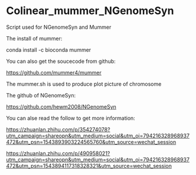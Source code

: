# Colinear_mummer_NGenomeSyn
Script used for NGenomeSyn and Mummer

The install of mummer: 

conda install -c bioconda mummer

You can also get the soucecode from github:

https://github.com/mummer4/mummer

The mummer.sh is used to produce plot picture of chromosome

The github of NGenomeSyn:

https://github.com/hewm2008/NGenomeSyn

You can alse read the follow to get more information:

https://zhuanlan.zhihu.com/p/354274078?utm_campaign=shareopn&utm_medium=social&utm_oi=794216328968937472&utm_psn=1543893903224565760&utm_source=wechat_session


https://zhuanlan.zhihu.com/p/490958021?utm_campaign=shareopn&utm_medium=social&utm_oi=794216328968937472&utm_psn=1543894117318328321&utm_source=wechat_session
